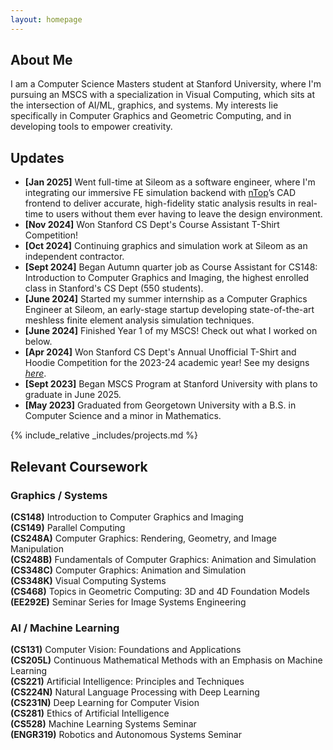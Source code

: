 ```yaml
---
layout: homepage
---
```


## About Me

I am a Computer Science Masters student at Stanford University, where I'm pursuing an MSCS with a specialization in Visual Computing, which sits at the intersection of AI/ML, graphics, and systems. My interests lie specifically in Computer Graphics and Geometric Computing, and in developing tools to empower creativity.

## Updates

- **[Jan 2025]** Went full-time at Sileom as a software engineer, where I'm integrating our immersive FE simulation backend with [nTop](https://www.ntop.com)’s CAD frontend to deliver accurate, high-fidelity static analysis results in real-time to users without them ever having to leave the design environment.
- **[Nov 2024]** Won Stanford CS Dept's Course Assistant T-Shirt Competition!
- **[Oct 2024]** Continuing graphics and simulation work at Sileom as an independent contractor.
- **[Sept 2024]** Began Autumn quarter job as Course Assistant for CS148: Introduction to Computer Graphics and Imaging, the highest enrolled class in Stanford's CS Dept (550 students).
- **[June 2024]** Started my summer internship as a Computer Graphics Engineer at Sileom, an early-stage startup developing state-of-the-art meshless finite element analysis simulation techniques.
- **[June 2024]** Finished Year 1 of my MSCS! Check out what I worked on below.
- **[Apr 2024]** Won Stanford CS Dept's Annual Unofficial T-Shirt and Hoodie Competition for the 2023-24 academic year! See my designs [_here_](https://movementink.bigcartel.com/product/stanford-black-shirt).
- **[Sept 2023]** Began MSCS Program at Stanford University with plans to graduate in June 2025.
- **[May 2023]** Graduated from Georgetown University with a B.S. in Computer Science and a minor in Mathematics.

{% include_relative _includes/projects.md %}

## Relevant Coursework

### Graphics / Systems

**(CS148)** Introduction to Computer Graphics and Imaging  
**(CS149)** Parallel Computing  
**(CS248A)** Computer Graphics: Rendering, Geometry, and Image Manipulation  
**(CS248B)** Fundamentals of Computer Graphics: Animation and Simulation  
**(CS348C)** Computer Graphics: Animation and Simulation  
**(CS348K)** Visual Computing Systems  
**(CS468)** Topics in Geometric Computing: 3D and 4D Foundation Models
**(EE292E)** Seminar Series for Image Systems Engineering  

### AI / Machine Learning

**(CS131)** Computer Vision: Foundations and Applications  
**(CS205L)** Continuous Mathematical Methods with an Emphasis on Machine Learning  
**(CS221)** Artificial Intelligence: Principles and Techniques  
**(CS224N)** Natural Language Processing with Deep Learning  
**(CS231N)** Deep Learning for Computer Vision  
**(CS281)** Ethics of Artificial Intelligence  
**(CS528)** Machine Learning Systems Seminar  
**(ENGR319)** Robotics and Autonomous Systems Seminar
